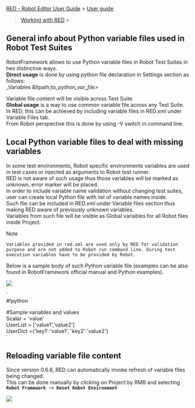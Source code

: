 [RED - Robot Editor User Guide](..\\..\\) > [User guide](..\\user_guide.md)
> [Working with RED](..\\working_with_RED.md) >

## General info about Python variable files used in Robot Test Suites

RobotFramework allows to use Python variable files in Robot Test Suites in two
distinctive ways.  
**Direct usage** is done by using python file declaration in Settings section
as follows:  
_Variables &ltpath;_to_python_var_file>_  
  
Variable file content will be visible across Test Suite.  
**Global usage** is a way to use common variable file across any Test Suite.  
In RED, this can be achieved by including variable files in RED.xml under
Variable Files tab.  
From Robot perspective this is done by using -V switch in command line.  

## Local Python variable files to deal with missing variables

In some test environments, Robot specific environments variables are used in
test cases or injected as arguments to Robot test runner.  
RED is not aware of such usage thus those variables will be marked as unknown,
error marker will be placed.  
In order to include variable name validation without changing test suites,
user can create local Python file with list of variable names inside.  
Such file can be included in RED.xml under Variable files section thus making
RED aware of previously unknown variables.  
Variables from such file will be visible as Global variables for all Robot
files inside Project.  

Note

    Variables provided in red.xml are used only by RED for validation purpose and are not added to Robot run command line. During test execution variables have to be provided by Robot.
Below is a sample body of such Python variable file (examples can be also
found in RobotFramework official manual and Python examples).  
  
![](images/var_files_red_xml.gif)  
  
  
`  
#!python  
  
#Sample variables and values  
Scalar = 'value'  
UserList = ['value1','value2']  
UserDict ={'key1':'value1', 'key2':'value2'}  
`  

## Reloading variable file content

Since version 0.6.6, RED can automatically invoke refresh of variable files
being changed.  
This can be done manually by clicking on Project by RMB and selecting **`Robot
Framework -> Reset Robot Environment`**  
  
  
![](images/reset_robot_env.gif)  
  

